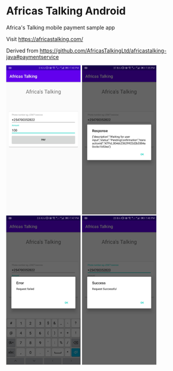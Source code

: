 # Africas Talking Android
Africa's Talking mobile payment sample app

Visit https://africastalking.com/

Derived from https://github.com/AfricasTalkingLtd/africastalking-java#paymentservice

<img src="https://github.com/ngangavic/Africas-Talking/blob/master/images/Screenshot_20200614-194027.jpg" width="200" height="400"> <img src="https://github.com/ngangavic/Africas-Talking/blob/master/images/Screenshot_20200614-193528.jpg" width="200" height="400"> <img src="https://github.com/ngangavic/Africas-Talking/blob/master/images/Screenshot_20200614-194701.jpg" width="200" height="400"> <img src="https://github.com/ngangavic/Africas-Talking/blob/master/images/Screenshot_20200614-194815.jpg" width="200" height="400">
